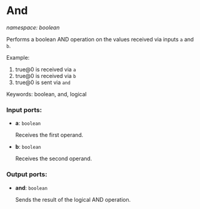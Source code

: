 # And

_namespace: boolean_

Performs a boolean AND operation on the values received via inputs `a` and `b`.

Example:

1. true@0 is received via `a`
2. true@0 is received via `b`
3. true@0 is sent via `and`

Keywords: boolean, and, logical

### Input ports:

* __a__: ` boolean `

    Receives the first operand.


* __b__: ` boolean `

    Receives the second operand.

### Output ports:

* __and__: ` boolean `

    Sends the result of the logical AND operation.

